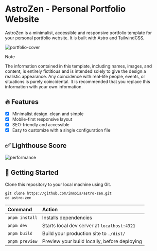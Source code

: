 # AstroZen - Personal Portfolio Website

AstroZen is a minimalist, accessible and responsive portfolio template for your personal portfolio website. It is built with Astro and TailwindCSS.

![portfolio-cover](https://github.com/user-attachments/assets/7a72aaae-6652-4cd0-becc-8e6a3c224993)

> [!NOTE]
> The information contained in this template, including names, images, and content, is entirely fictitious and is intended solely to give the design a realistic appearance. Any coincidence with real-life people, events, or situations is purely coincidental. It is recommended that you replace this information with your own information.

## 🔥 Features

- [x] Minimalist design. clean and simple
- [x] Mobile-first responsive layout
- [x] SEO-friendly and accessible
- [x] Easy to customize with a single configuration file

## ✅ Lighthouse Score

![performance](https://github.com/user-attachments/assets/4f95e2ca-03f9-4996-9e34-dcd179194c58)

## 🚀 Getting Started

Clone this repository to your local machine using Git.

```scheme
git clone https://github.com/immois/astro-zen.git
cd astro-zen
```

| Command        | Action                                       |
| :------------- | :------------------------------------------- |
| `pnpm install` | Installs dependencies                        |
| `pnpm dev`     | Starts local dev server at `localhost:4321`  |
| `pnpm build`   | Build your production site to `./dist/`      |
| `pnpm preview` | Preview your build locally, before deploying |
